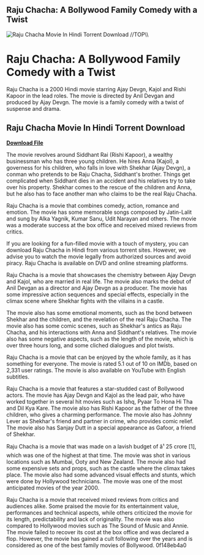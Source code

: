 ## Raju Chacha: A Bollywood Family Comedy with a Twist

 
![Raju Chacha Movie In Hindi Torrent Download \/\/TOP\\\\](https://i.ytimg.com/vi/B3X8XlOXM7g/maxresdefault.jpg)

 
# Raju Chacha: A Bollywood Family Comedy with a Twist
 
Raju Chacha is a 2000 Hindi movie starring Ajay Devgn, Kajol and Rishi Kapoor in the lead roles. The movie is directed by Anil Devgan and produced by Ajay Devgn. The movie is a family comedy with a twist of suspense and drama.
 
## Raju Chacha Movie In Hindi Torrent Download


[**Download File**](https://www.google.com/url?q=https%3A%2F%2Ftiurll.com%2F2tKBqG&sa=D&sntz=1&usg=AOvVaw0haBssYlN_K7MGrkU8614P)

 
The movie revolves around Siddhant Rai (Rishi Kapoor), a wealthy businessman who has three young children. He hires Anna (Kajol), a governess for his children, who falls in love with Shekhar (Ajay Devgn), a conman who pretends to be Raju Chacha, Siddhant's brother. Things get complicated when Siddhant dies in an accident and his relatives try to take over his property. Shekhar comes to the rescue of the children and Anna, but he also has to face another man who claims to be the real Raju Chacha.
 
Raju Chacha is a movie that combines comedy, action, romance and emotion. The movie has some memorable songs composed by Jatin-Lalit and sung by Alka Yagnik, Kumar Sanu, Udit Narayan and others. The movie was a moderate success at the box office and received mixed reviews from critics.
 
If you are looking for a fun-filled movie with a touch of mystery, you can download Raju Chacha in Hindi from various torrent sites. However, we advise you to watch the movie legally from authorized sources and avoid piracy. Raju Chacha is available on DVD and online streaming platforms.
  
Raju Chacha is a movie that showcases the chemistry between Ajay Devgn and Kajol, who are married in real life. The movie also marks the debut of Anil Devgan as a director and Ajay Devgn as a producer. The movie has some impressive action sequences and special effects, especially in the climax scene where Shekhar fights with the villains in a castle.
 
The movie also has some emotional moments, such as the bond between Shekhar and the children, and the revelation of the real Raju Chacha. The movie also has some comic scenes, such as Shekhar's antics as Raju Chacha, and his interactions with Anna and Siddhant's relatives. The movie also has some negative aspects, such as the length of the movie, which is over three hours long, and some cliched dialogues and plot twists.
 
Raju Chacha is a movie that can be enjoyed by the whole family, as it has something for everyone. The movie is rated 5.1 out of 10 on IMDb, based on 2,331 user ratings. The movie is also available on YouTube with English subtitles.
  
Raju Chacha is a movie that features a star-studded cast of Bollywood actors. The movie has Ajay Devgn and Kajol as the lead pair, who have worked together in several hit movies such as Ishq, Pyaar To Hona Hi Tha and Dil Kya Kare. The movie also has Rishi Kapoor as the father of the three children, who gives a charming performance. The movie also has Johnny Lever as Shekhar's friend and partner in crime, who provides comic relief. The movie also has Sanjay Dutt in a special appearance as Gafoor, a friend of Shekhar.
 
Raju Chacha is a movie that was made on a lavish budget of â¹ 25 crore [1], which was one of the highest at that time. The movie was shot in various locations such as Mumbai, Ooty and New Zealand. The movie also had some expensive sets and props, such as the castle where the climax takes place. The movie also had some advanced visual effects and stunts, which were done by Hollywood technicians. The movie was one of the most anticipated movies of the year 2000.
 
Raju Chacha is a movie that received mixed reviews from critics and audiences alike. Some praised the movie for its entertainment value, performances and technical aspects, while others criticized the movie for its length, predictability and lack of originality. The movie was also compared to Hollywood movies such as The Sound of Music and Annie. The movie failed to recover its cost at the box office and was declared a flop. However, the movie has gained a cult following over the years and is considered as one of the best family movies of Bollywood.
 0f148eb4a0
